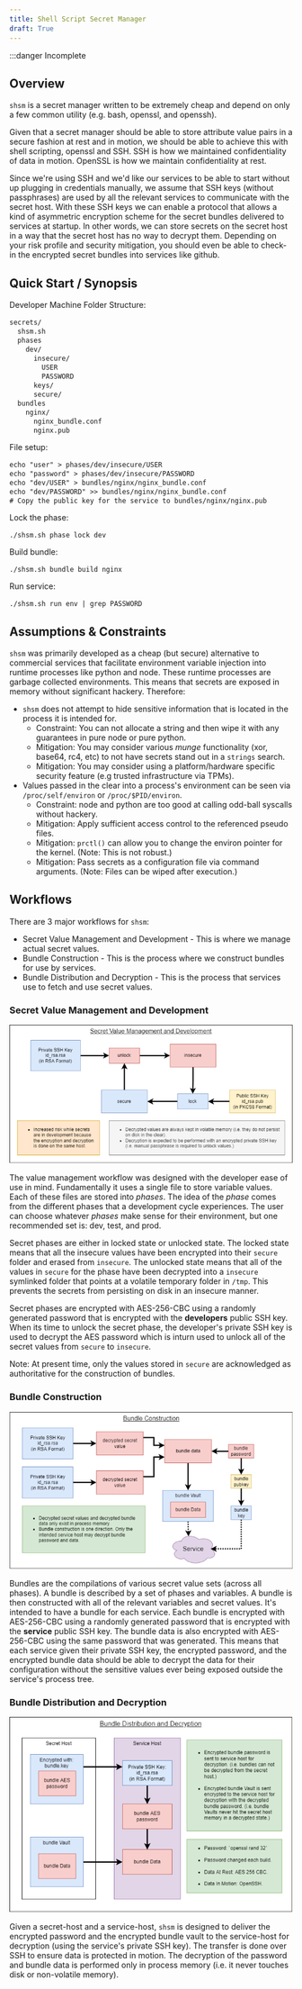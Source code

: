 ```yaml
---
title: Shell Script Secret Manager
draft: True
---
```


:::danger Incomplete

## Overview

`shsm` is a secret manager written to be extremely cheap and depend on only a few common utility (e.g. bash, openssl, and openssh).

Given that a secret manager should be able to store attribute value pairs in a secure fashion at rest and in motion, we should be able to achieve this with shell scripting, openssl and SSH. SSH is how we maintained confidentiality of data in motion. OpenSSL is how we maintain confidentiality at rest.

Since we're using SSH and we'd like our services to be able to start without up plugging in credentials manually, we assume that SSH keys (without passphrases) are used by all the relevant services to communicate with the secret host. With these SSH keys we can enable a protocol that allows a kind of asymmetric encryption scheme for the secret bundles delivered to services at startup. In other words, we can store secrets on the secret host in a way that the secret host has no way to decrypt them. Depending on your risk profile and security mitigation, you should even be able to check-in the encrypted secret bundles into services like github.

## Quick Start / Synopsis

Developer Machine Folder Structure:

```text
secrets/
  shsm.sh
  phases
    dev/
      insecure/
        USER
        PASSWORD
      keys/
      secure/
  bundles
    nginx/
      nginx_bundle.conf
      nginx.pub
```

File setup:
```
echo "user" > phases/dev/insecure/USER
echo "password" > phases/dev/insecure/PASSWORD
echo "dev/USER" > bundles/nginx/nginx_bundle.conf
echo "dev/PASSWORD" >> bundles/nginx/nginx_bundle.conf
# Copy the public key for the service to bundles/nginx/nginx.pub
```

Lock the phase:

```
./shsm.sh phase lock dev
```

Build bundle:

```
./shsm.sh bundle build nginx
```

Run service:

```
./shsm.sh run env | grep PASSWORD
```

## Assumptions & Constraints

`shsm` was primarily developed as a cheap (but secure) alternative to commercial services that facilitate environment variable injection into runtime processes like python and node. These runtime processes are garbage collected environments. This means that secrets are exposed in memory without significant hackery. Therefore:

- `shsm` does not attempt to hide sensitive information that is located in the process it is intended for.
  - Constraint: You can not allocate a string and then wipe it with any guarantees in pure node or pure python.
  - Mitigation: You may consider various _munge_ functionality (xor, base64, rc4, etc) to not have secrets stand out in a `strings` search.
  - Mitigation: You may consider using a platform/hardware specific security feature (e.g trusted infrastructure via TPMs).
- Values passed in the clear into a process's environment can be seen via `/proc/self/environ` or `/proc/$PID/environ`.
  - Constraint: node and python are too good at calling odd-ball syscalls without hackery.
  - Mitigation: Apply sufficient access control to the referenced pseudo files.
  - Mitigation: `prctl()` can allow you to change the environ pointer for the kernel. (Note: This is not robust.)
  - Mitigation: Pass secrets as a configuration file via command arguments. (Note: Files can be wiped after execution.)

## Workflows

There are 3 major workflows for `shsm`:

- Secret Value Management and Development - This is where we manage actual secret values.
- Bundle Construction - This is the process where we construct bundles for use by services.
- Bundle Distribution and Decryption - This is the process that services use to fetch and use secret values.

### Secret Value Management and Development

![Secret Value Management and Development Diagram](./shsm/secret-value-management-and-dev.png)

The value management workflow was designed with the developer ease of use in mind. Fundamentally it uses a single file to store variable values. Each of these files are stored into _phases_. The idea of the _phase_ comes from the different phases that a development cycle experiences. The user can choose whatever _phases_ make sense for their environment, but one recommended set is: dev, test, and prod.

Secret phases are either in locked state or unlocked state. The locked state means that all the insecure values have been encrypted into their `secure` folder and erased from `insecure`. The unlocked state means that all of the values in `secure` for the phase have been decrypted into a `insecure` symlinked folder that points at a volatile temporary folder in `/tmp`. This prevents the secrets from persisting on disk in an insecure manner.

Secret phases are encrypted with AES-256-CBC using a randomly generated password that is encrypted with the **developers** public SSH key. When its time to unlock the secret phase, the developer's private SSH key is used to decrypt the AES password which is inturn used to unlock all of the secret values from `secure` to `insecure`. 

Note: At present time, only the values stored in `secure` are acknowledged as authoritative for the construction of bundles.

### Bundle Construction

![Bundle Construction Diagram](./shsm/bundle-construct.png)

Bundles are the compilations of various secret value sets (across all phases). A bundle is described by a set of phases and variables. A bundle is then constructed with all of the relevant variables and secret values. It's intended to have a bundle for each service. Each bundle is encrypted with AES-256-CBC using a randomly generated password that is encrypted with the **service** public SSH key. The bundle data is also encrypted with AES-256-CBC using the same password that was generated. This means that each service given their private SSH key, the encrypted password, and the encrypted bundle data should be able to decrypt the data for their configuration without the sensitive values ever being exposed outside the service's process tree.

### Bundle Distribution and Decryption

![Bundle Distribution and Decryption](./shsm/bundle-distro-and-decrypt.png)

Given a secret-host and a service-host, `shsm` is designed to deliver the encrypted password and the encrypted bundle vault to the service-host for decryption (using the service's private SSH key). The transfer is done over SSH to ensure data is protected in motion. The decryption of the password and bundle data is performed only in process memory (i.e. it never touches disk or non-volatile memory).